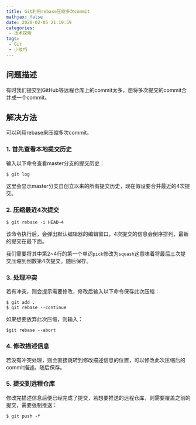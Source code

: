 ```yaml
---
title: Git利用rebase压缩多次commit
mathjax: false
date: 2020-02-05 21:19:59
categories:
 - 技术探索
tags:
 - Git
 - 小技巧
---
```


## 问题描述

有时我们提交到GitHub等远程仓库上的commit太多，想将多次提交的commit合并成一个commit。


## 解决方法

可以利用rebase来压缩多次commit。

### 1. 首先查看本地提交历史

输入以下命令查看master分支的提交历史：

```
$ git log
```

这里会显示master分支自创立以来的所有提交历史，现在假设要合并最近的4次提交。

### 2. 压缩最近4次提交

```
$ git rebase -i HEAD~4
```

该命令执行后，会弹出默认编辑器的编辑窗口，4次提交的信息会倒序排列，最新的提交在最下面。

我们需要将其中第2~4行的第一个单词`pick`修改为`squash`这意味着将最后三次提交压缩到倒数第4次提交。随后保存。

### 3. 处理冲突

若有冲突，则会提示需要修改，修改后输入以下命令保存此次压缩：

```
$ git add .
$ git rebase --continue
```

如果想要放弃此次压缩，则输入：

```
$git rebase --abort
```

### 4. 修改描述信息

若没有冲突处理，则会直接跳转到修改描述信息的位置，可以修改此次压缩后的commit描述。随后保存。


### 5. 提交到远程仓库

修改完描述信息后便已经完成了提交，若想要推送的远程仓库，则需要覆盖之前的提交，需要强制推送：

```
$ git push -f
```

